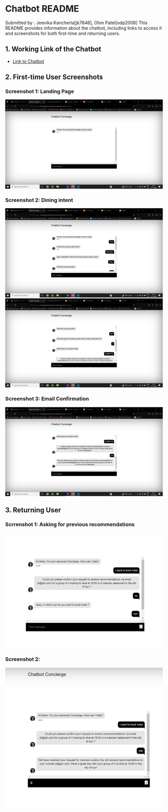 # Chatbot README
Submitted by : Jeevika Kancherla[jk7846], Ohm Patel[odp2008]
This README provides information about the chatbot, including links to access it and screenshots for both first-time and returning users.

## 1. Working Link of the Chatbot

- [Link to Chatbot](https://cloudassgn1frontend.s3.amazonaws.com/chat.html)

## 2. First-time User Screenshots

### Screenshot 1: Landing Page

![Landing Page](Frontend/assets/images/img1.png)

### Screenshot 2: Dining intent

![Registration](Frontend/assets/images/img2.png)
![Registration](Frontend/assets/images/img3.png)

### Screenshot 3: Email Confirmation

![Registration](Frontend/assets/images/img4.png)

## 3. Returning User

### Scrrenshot 1: Asking for previous recommendations
![Landing Page](Frontend/assets/images/img5.jpeg)

### Screenshot 2: 
![Landing Page](Frontend/assets/images/img6.jpeg)
